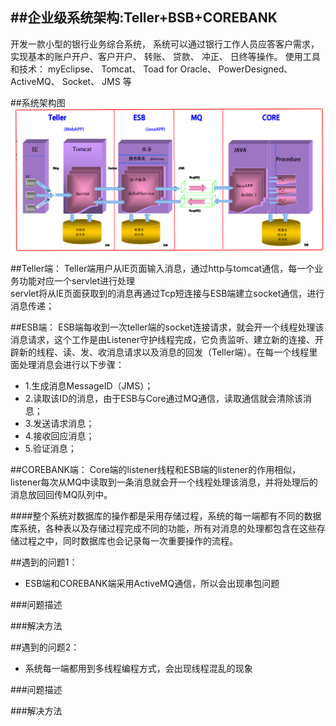 
##企业级系统架构:Teller+BSB+COREBANK
--------
开发一款小型的银行业务综合系统， 系统可以通过银行工作人员应答客户需求， 实现基本的账户开户、客户开户、 转账、 贷款、 冲正、 日终等操作。 
使用工具和技术： myEclipse、 Tomcat、 Toad for Oracle、 PowerDesigned、 ActiveMQ、 Socket、 JMS 等

##系统架构图
![](https://raw.githubusercontent.com/qinyuLT/Images/master/bankingsystem.png)  </br>

##Teller端：
  Teller端用户从IE页面输入消息，通过http与tomcat通信，每一个业务功能对应一个servlet进行处理</br>
  servlet将从IE页面获取到的消息再通过Tcp短连接与ESB端建立socket通信，进行消息传递；</br>
  
##ESB端：
  ESB端每收到一次teller端的socket连接请求，就会开一个线程处理该消息请求，这个工作是由Listener守护线程完成，它负责监听、建立新的连接、开辟新的线程、读、发、收消息请求以及消息的回发（Teller端）。在每一个线程里面处理消息会进行以下步骤：
  - 1.生成消息MessageID（JMS）；
  - 2.读取该ID的消息，由于ESB与Core通过MQ通信，读取通信就会清除该消息；
  - 3.发送请求消息；
  - 4.接收回应消息；
  - 5.验证消息；
  
##COREBANK端：
  Core端的listener线程和ESB端的listener的作用相似，listener每次从MQ中读取到一条消息就会开一个线程处理该消息，并将处理后的消息放回回传MQ队列中。
  
####整个系统对数据库的操作都是采用存储过程，系统的每一端都有不同的数据库系统，各种表以及存储过程完成不同的功能，所有对消息的处理都包含在这些存储过程之中，同时数据库也会记录每一次重要操作的流程。

##遇到的问题1：
- ESB端和COREBANK端采用ActiveMQ通信，所以会出现串包问题

###问题描述

###解决方法

##遇到的问题2：
- 系统每一端都用到多线程编程方式，会出现线程混乱的现象

###问题描述

###解决方法
